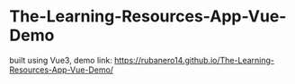 # The-Learning-Resources-App-Vue-Demo

built using Vue3, demo link: https://rubanero14.github.io/The-Learning-Resources-App-Vue-Demo/

